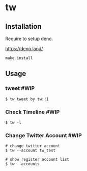# tw

## Installation

Require to setup deno.

https://deno.land/

```
make install
```

## Usage

### tweet #WIP

```
$ tw tweet by tw!!1
```

### Check Timeline #WIP

```
$ tw -l
```

### Change Twitter Account #WIP

```
# change twitter account
$ tw --account tw_test

# show register account list
$ tw --accounts
```
